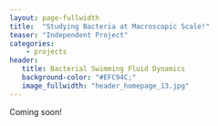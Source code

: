 ```yaml
---
layout: page-fullwidth
title:  "Studying Bacteria at Macroscopic Scale!"
teaser: "Independent Project"
categories:
    - projects
header:
   title: Bacterial Swimming Fluid Dynamics
   background-color: "#EFC94C;"
   image_fullwidth: "header_homepage_13.jpg"
---
```


Coming soon!
